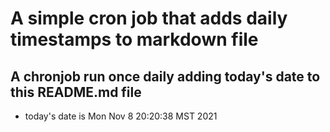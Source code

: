 A simple cron job that adds daily timestamps to markdown file
============================================================
## A chronjob run once daily adding today's date to this README.md file
* today's date is Mon Nov  8 20:20:38 MST 2021
